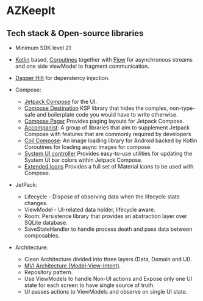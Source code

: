 # AZKeepIt

## Tech stack & Open-source libraries
- Minimum SDK level 21
- [Kotlin](https://kotlinlang.org/) based, [Coroutines](https://github.com/Kotlin/kotlinx.coroutines) together with [Flow](https://developer.android.com/kotlin/flow) for asynchronous streams and one side viewModel to fragment communication.
- [Dagger Hilt](https://developer.android.com/training/dependency-injection/hilt-android) for dependency injection.
  
- Compose:
  - [Jetpack Compose](https://developer.android.com/jetpack/compose/documentation) for the UI.
  - [Compose Destination](https://composedestinations.rafaelcosta.xyz) KSP library that hides the complex, non-type-safe and boilerplate code you would have to write otherwise.
  - [Compose Pager](https://google.github.io/accompanist/pager/) Provides paging layouts for Jetpack Compose.
  - [Accompanist](https://github.com/google/accompanist): A group of libraries that aim to supplement Jetpack Compose with features that are commonly required by developers 
  - [Coil Compose](https://coil-kt.github.io/coil): An image loading library for Android backed by Kotlin Coroutines for loading async images for compose.
  - [System UI controller](https://google.github.io/accompanist/systemuicontroller/) Provides easy-to-use utilities for updating the System UI bar colors within Jetpack Compose.
  - [Extended Icons](https://developer.android.com/reference/kotlin/androidx/compose/material/icons/package-summary) Provides a full set of Material icons to be used with Compose.
  
- JetPack:
  - Lifecycle - Dispose of observing data when the lifecycle state changes.
  - ViewModel - UI-related data holder, lifecycle aware.
  - Room: Persistence library that provides an abstraction layer over SQLite database.
  - SaveStateHandler to handle process death and pass data between composables.


- Architecture:
  - Clean Architecture divided into three layers (Data, Domain and UI).
  - [MVI Architecture (Model-View-Intent)](https://www.raywenderlich.com/817602-mvi-architecture-for-android-tutorial-getting-started).
  - Repository pattern.
  - Use ViewModels to handle Non-UI actions and Expose only one UI state for each screen to have single source of truth.
  - UI passes actions to ViewModels and observe on single UI state.
